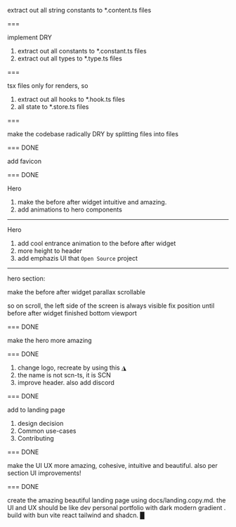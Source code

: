extract out all string constants to *.content.ts files

===

implement DRY

1. extract out all constants to *.constant.ts files
2. extract out all types to *.type.ts files

===

tsx files only for renders, so

1. extract out all hooks to *.hook.ts files
2. all state to *.store.ts files

===

make the codebase radically DRY by splitting files into files

=== DONE

add favicon

=== DONE

Hero

1. make the before after widget intuitive and amazing.
2. add animations to hero components

---

Hero

1. add cool entrance animation to the before after widget
2. more height to header
3. add emphazis UI that `Open Source` project

---

hero section:

make the before after widget parallax scrollable

so on scroll, the left side of the screen is always visible fix position until before after widget finished bottom viewport

=== DONE

make the hero more amazing

=== DONE

1. change logo, recreate by using this ◮
2. the name is not scn-ts, it is SCN
3. improve header. also add discord

=== DONE

add to landing page

1. design decision
2. Common use-cases
3. Contributing

=== DONE

make the UI UX more amazing, cohesive, intuitive and beautiful. also per section UI improvements!

=== DONE

create the amazing beautiful landing page using docs/landing.copy.md. the UI and UX should be like dev personal portfolio with dark modern gradient . build with bun vite react tailwind and shadcn. █
